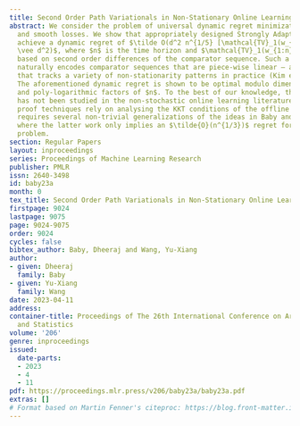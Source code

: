 ```yaml
---
title: Second Order Path Variationals in Non-Stationary Online Learning
abstract: We consider the problem of universal dynamic regret minimization under exp-concave
  and smooth losses. We show that appropriately designed Strongly Adaptive algorithms
  achieve a dynamic regret of $\tilde O(d^2 n^{1/5} [\mathcal{TV}_1(w_{1:n})]^{2/5}
  \vee d^2)$, where $n$ is the time horizon and $\mathcal{TV}_1(w_{1:n})$ a path variational
  based on second order differences of the comparator sequence. Such a path variational
  naturally encodes comparator sequences that are piece-wise linear – a powerful family
  that tracks a variety of non-stationarity patterns in practice (Kim et al., 2009).
  The aforementioned dynamic regret is shown to be optimal modulo dimension dependencies
  and poly-logarithmic factors of $n$. To the best of our knowledge, this path variational
  has not been studied in the non-stochastic online learning literature before. Our
  proof techniques rely on analysing the KKT conditions of the offline oracle and
  requires several non-trivial generalizations of the ideas in Baby and Wang (2021)
  where the latter work only implies an $\tilde{O}(n^{1/3})$ regret for the current
  problem.
section: Regular Papers
layout: inproceedings
series: Proceedings of Machine Learning Research
publisher: PMLR
issn: 2640-3498
id: baby23a
month: 0
tex_title: Second Order Path Variationals in Non-Stationary Online Learning
firstpage: 9024
lastpage: 9075
page: 9024-9075
order: 9024
cycles: false
bibtex_author: Baby, Dheeraj and Wang, Yu-Xiang
author:
- given: Dheeraj
  family: Baby
- given: Yu-Xiang
  family: Wang
date: 2023-04-11
address:
container-title: Proceedings of The 26th International Conference on Artificial Intelligence
  and Statistics
volume: '206'
genre: inproceedings
issued:
  date-parts:
  - 2023
  - 4
  - 11
pdf: https://proceedings.mlr.press/v206/baby23a/baby23a.pdf
extras: []
# Format based on Martin Fenner's citeproc: https://blog.front-matter.io/posts/citeproc-yaml-for-bibliographies/
---
```

